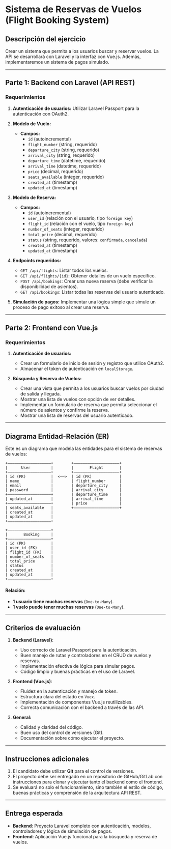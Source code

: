 # Sistema de Reservas de Vuelos (Flight Booking System)

## Descripción del ejercicio

Crear un sistema que permita a los usuarios buscar y reservar vuelos. La API se desarrollará con Laravel y la interfaz con Vue.js. Además, implementaremos un sistema de pagos simulado.

---

## Parte 1: Backend con Laravel (API REST)

### Requerimientos

1. **Autenticación de usuarios:** Utilizar Laravel Passport para la autenticación con OAuth2.
2. **Modelo de Vuelo:**
   - **Campos:**
     - `id` (autoincremental)
     - `flight_number` (string, requerido)
     - `departure_city` (string, requerido)
     - `arrival_city` (string, requerido)
     - `departure_time` (datetime, requerido)
     - `arrival_time` (datetime, requerido)
     - `price` (decimal, requerido)
     - `seats_available` (integer, requerido)
     - `created_at` (timestamp)
     - `updated_at` (timestamp)

3. **Modelo de Reserva:**
   - **Campos:**
     - `id` (autoincremental)
     - `user_id` (relación con el usuario, tipo `foreign key`)
     - `flight_id` (relación con el vuelo, tipo `foreign key`)
     - `number_of_seats` (integer, requerido)
     - `total_price` (decimal, requerido)
     - `status` (string, requerido, valores: `confirmada`, `cancelada`)
     - `created_at` (timestamp)
     - `updated_at` (timestamp)

4. **Endpoints requeridos:**
   - `GET /api/flights`: Listar todos los vuelos.
   - `GET /api/flights/{id}`: Obtener detalles de un vuelo específico.
   - `POST /api/bookings`: Crear una nueva reserva (debe verificar la disponibilidad de asientos).
   - `GET /api/bookings`: Listar todas las reservas del usuario autenticado.

5. **Simulación de pagos:** Implementar una lógica simple que simule un proceso de pago exitoso al crear una reserva.

---

## Parte 2: Frontend con Vue.js

### Requerimientos

1. **Autenticación de usuarios:**
   - Crear un formulario de inicio de sesión y registro que utilice OAuth2.
   - Almacenar el token de autenticación en `localStorage`.

2. **Búsqueda y Reserva de Vuelos:**
   - Crear una vista que permita a los usuarios buscar vuelos por ciudad de salida y llegada.
   - Mostrar una lista de vuelos con opción de ver detalles.
   - Implementar un formulario de reserva que permita seleccionar el número de asientos y confirme la reserva.
   - Mostrar una lista de reservas del usuario autenticado.

---

## Diagrama Entidad-Relación (ER)

Este es un diagrama que modela las entidades para el sistema de reservas de vuelos:

```
+—————————————————––+        +——————————————————––+
|      User         |        |       Flight       |
+—————–————————————–+        +—————––—————————————+
| id (PK)           |  <––>  | id (PK)            |
| name              |        | flight_number      |
| email             |        | departure_city     |
| password          |        | arrival_city       |
+—————————————————––+        | departure_time     |
| updated_at        |        | arrival_time       |
+—————––————————————+        | price              |
| seats_available   |        +—————––—————————————+
| created_at        |
| updated_at        |
+—————––————————————+

+—————————————————––+ 
|       Booking     |
+—————–————————————–+
| id (PK)           |
| user_id (FK)      |
| flight_id (FK)    |
| number_of_seats   |
| total_price       |
| status            |
| created_at        |
| updated_at        |
+—————––————————————+

```

#### Relación:
- **1 usuario tiene muchas reservas** (`One-to-Many`).
- **1 vuelo puede tener muchas reservas** (`One-to-Many`).

---

## Criterios de evaluación

1. **Backend (Laravel)**:
   - Uso correcto de Laravel Passport para la autenticación.
   - Buen manejo de rutas y controladores en el CRUD de vuelos y reservas.
   - Implementación efectiva de lógica para simular pagos.
   - Código limpio y buenas prácticas en el uso de Laravel.

2. **Frontend (Vue.js)**:
   - Fluidez en la autenticación y manejo de token.
   - Estructura clara del estado en `Vuex`.
   - Implementación de componentes Vue.js reutilizables.
   - Correcta comunicación con el backend a través de las API.

3. **General:**
   - Calidad y claridad del código.
   - Buen uso del control de versiones (Git).
   - Documentación sobre cómo ejecutar el proyecto.

---

## Instrucciones adicionales

1. El candidato debe utilizar **Git** para el control de versiones.
2. El proyecto debe ser entregado en un repositorio de GitHub/GitLab con instrucciones para clonar y ejecutar tanto el backend como el frontend.
3. Se evaluará no solo el funcionamiento, sino también el estilo de código, buenas prácticas y comprensión de la arquitectura API REST.

---

## Entrega esperada

- **Backend**: Proyecto Laravel completo con autenticación, modelos, controladores y lógica de simulación de pagos.
- **Frontend**: Aplicación Vue.js funcional para la búsqueda y reserva de vuelos.
